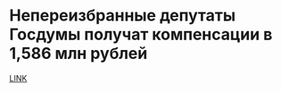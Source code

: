 # Непереизбранные депутаты Госдумы получат компенсации в 1,586 млн рублей



[LINK](https://varlamov.ru/1835788.html)
